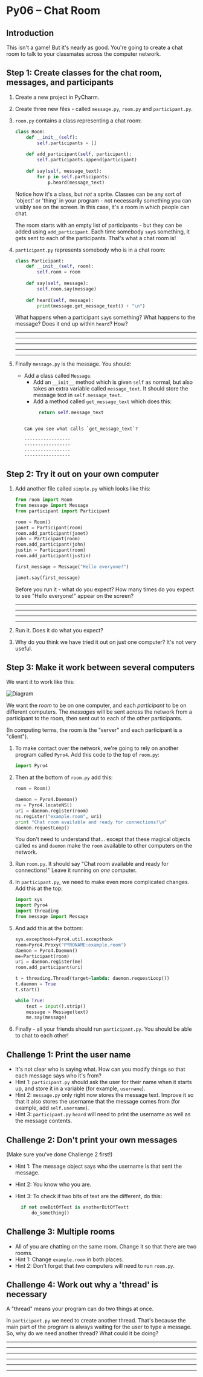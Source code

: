 Py06 – Chat Room
============

Introduction
------------
This isn't a game! But it's nearly as good. You're going to create a chat room to talk to your classmates across the computer network.

Step 1: Create classes for the chat room, messages, and participants
-------------------------------------

1. Create a new project in PyCharm.
2. Create three new files - called `message.py`, `room.py` and `participant.py`.
3. `room.py` contains a class representing a chat room:

   ```python
   class Room:
	   def __init__(self):
		   self.participants = []
	   
	   def add_participant(self, participant):
		   self.participants.append(participant)
	   
	   def say(self, message_text):
		   for p in self.participants:
			   p.heard(message_text)
   ```

   Notice how it's a class, but _not_ a sprite. Classes can be any sort of 'object' or 'thing' in your program - not necessarily something you can visibly see on the screen. In this case, it's a room in which people can chat.

   The room starts with an empty list of participants - but they can be added using `add_participant`. Each time somebody `say`s something, it gets sent to each of the participants. That's what a chat room is!

4. `participant.py` represents somebody who is in a chat room:

   ```python
   class Participant:
	   def __init__(self, room):
		   self.room = room
	   
	   def say(self, message):
		   self.room.say(message)
	   
	   def heard(self, message):
		   print(message.get_message_text() + "\n")
   ```

   What happens when a participant `say`s something? What happens to the message? Does it end up within `heard`? How?

	 ----------------------
	 ----------------------
	 ----------------------
	 ----------------------
	 ----------------------

5. Finally `message.py` is the message. You should:
   * Add a class called `Message`.
	 * Add an `__init__` method which is given `self` as normal, but also takes an extra variable called `message_text`. It should store the message text in `self.message_text`.
	 * Add a method called `get_message_text` which does this:
	   ```python
		 return self.message_text
     ```

	 Can you see what calls `get_message_text`?

	 -----------------
	 -----------------
	 -----------------
	 -----------------

Step 2: Try it out on your own computer
-----------------------------------------

1. Add another file called `simple.py` which looks like this:

   ```python
   from room import Room
   from message import Message
   from participant import Participant
   
   room = Room()
   janet = Participant(room)
   room.add_participant(janet)
   john = Participant(room)
   room.add_participant(john)
   justin = Participant(room)
   room.add_participant(justin)
   
   first_message = Message("Hello everyone!")
   
   janet.say(first_message)
   ```

   Before you run it - what do you expect? How many times do you expect to see "Hello everyone!" appear on the screen?
   
   -------------------
   -------------------
   -------------------
   -------------------
   
2. Run it. Does it do what you expect?

3. Why do you think we have tried it out on just one computer? It's not very useful.
   
Step 3: Make it work between several computers
--------------------------------------------------------

We want it to work like this:

![Diagram](Images.001.png)

We want the *room* to be on one computer, and each *participant* to be on different computers. The *messages* will be sent across the network from a participant to the room, then sent out to each of the other participants.

(In computing terms, the room is the "server" and each participant is a "client").

1. To make contact over the network, we're going to rely on another program called `Pyro4`. Add this code to the top of `room.py`:

   ```python
   import Pyro4
   ```

2. Then at the bottom of `room.py` add this:

   ```python
   room = Room()
   
   daemon = Pyro4.Daemon()
   ns = Pyro4.locateNS()
   uri = daemon.register(room)
   ns.register("example.room", uri)
   print "Chat room available and ready for connections!\n"
   daemon.requestLoop()
   ```

   You don't need to understand that... except that these magical objects called `ns` and `daemon` make the `room` available to other computers on the network.

3. Run `room.py`. It should say "Chat room available and ready for connections!" Leave it running on *one* computer.

4. In `participant.py`, we need to make even more complicated changes. Add this at the top:

   ```python
   import sys
   import Pyro4
   import threading
   from message import Message
   ```

5. And add this at the bottom:

   ```python
   sys.excepthook=Pyro4.util.excepthook
   room=Pyro4.Proxy("PYRONAME:example.room")
   daemon = Pyro4.Daemon()
   me=Participant(room)
   uri = daemon.register(me)
   room.add_participant(uri)
   
   t = threading.Thread(target=lambda: daemon.requestLoop())
   t.daemon = True
   t.start()
   
   while True:
	   text = input().strip()
	   message = Message(text)
	   me.say(message)
   ```

6. Finally - all your friends should run `participant.py`. You should be able to chat to each other!

Challenge 1: Print the user name
--------------------------------

* It's not clear who is saying what. How can you modify things so that each message says who it's from?
* Hint 1: `participant.py` should ask the user for their name when it starts up, and store it in a variable (for example, `username`).
* Hint 2: `message.py` only right now stores the message text. Improve it so that it also stores the username that the message comes from (for example, add `self.username`).
* Hint 3: `participant.py` `heard` will need to print the username as well as the message contents.

Challenge 2: Don't print your own messages
------------------------

(Make sure you've done Challenge 2 first!)

* Hint 1: The message object says who the username is that sent the message.
* Hint 2: You know who you are.
* Hint 3: To check if two bits of text are the different, do this:

  ```python
	if not oneBitOfText is anotherBitOfTextt
		do_something()
	```

Challenge 3: Multiple rooms
---------------------------

* All of you are chatting on the same room. Change it so that there are two rooms.
* Hint 1: Change `example.room` in both places.
* Hint 2: Don't forget that *two* computers will need to run `room.py`.

Challenge 4: Work out why a 'thread' is necessary
--------------------------

A "thread" means your program can do two things at once.

In `participant.py` we need to create another thread. That's because the main part of the program is always waiting for the user to type a message. So, why do we need another thread? What could it be doing?

------------------------
------------------------
------------------------
------------------------
------------------------
------------------------


